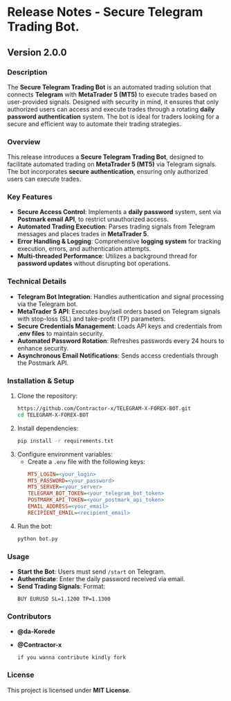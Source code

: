 # Release Notes - Secure Telegram Trading Bot.

## Version 2.0.0

### Description
The **Secure Telegram Trading Bot** is an automated trading solution that connects **Telegram** with **MetaTrader 5 (MT5)** to execute trades based on user-provided signals. Designed with security in mind, it ensures that only authorized users can access and execute trades through a rotating **daily password authentication** system. The bot is ideal for traders looking for a secure and efficient way to automate their trading strategies.

### Overview
This release introduces a **Secure Telegram Trading Bot**, designed to facilitate automated trading on **MetaTrader 5 (MT5)** via Telegram signals. The bot incorporates **secure authentication**, ensuring only authorized users can execute trades.

### Key Features
- **Secure Access Control**: Implements a **daily password** system, sent via **Postmark email API**, to restrict unauthorized access.
- **Automated Trading Execution**: Parses trading signals from Telegram messages and places trades in **MetaTrader 5**.
- **Error Handling & Logging**: Comprehensive **logging system** for tracking execution, errors, and authentication attempts.
- **Multi-threaded Performance**: Utilizes a background thread for **password updates** without disrupting bot operations.

### Technical Details
- **Telegram Bot Integration**: Handles authentication and signal processing via the Telegram bot.
- **MetaTrader 5 API**: Executes buy/sell orders based on Telegram signals with stop-loss (SL) and take-profit (TP) parameters.
- **Secure Credentials Management**: Loads API keys and credentials from **.env files** to maintain security.
- **Automated Password Rotation**: Refreshes passwords every 24 hours to enhance security.
- **Asynchronous Email Notifications**: Sends access credentials through the Postmark API.

### Installation & Setup
1. Clone the repository:
   ```bash
   https://github.com/Contractor-x/TELEGRAM-X-FOREX-BOT.git
   cd TELEGRAM-X-FOREX-BOT
   ```
2. Install dependencies:
   ```bash
   pip install -r requirements.txt
   ```
3. Configure environment variables:
   - Create a `.env` file with the following keys:
     ```ini
     MT5_LOGIN=<your_login>
     MT5_PASSWORD=<your_password>
     MT5_SERVER=<your_server>
     TELEGRAM_BOT_TOKEN=<your_telegram_bot_token>
     POSTMARK_API_TOKEN=<your_postmark_api_token>
     EMAIL_ADDRESS=<your_email>
     RECIPIENT_EMAIL=<recipient_email>
     ```
4. Run the bot:
   ```bash
   python bot.py
   ```

### Usage
- **Start the Bot**: Users must send `/start` on Telegram.
- **Authenticate**: Enter the daily password received via email.
- **Send Trading Signals**: Format:
  ```
  BUY EURUSD SL=1.1200 TP=1.1300
  ```
### Contributors
- **@da-Korede**
- **@Contractor-x** 

      if you wanna contribute kindly fork 

### License
This project is licensed under **MIT License**.

